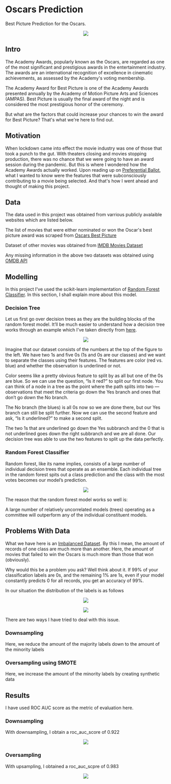 # Oscars Prediction

Best Picture Prediction for the Oscars.

<p align="center">
  <img src="https://github.com/Arcanus07/Oscars-Prediction/blob/main/Images/oscars-award.png">
</p>


## Intro

The Academy Awards, popularly known as the Oscars, are regarded as one of the most significant and prestigious awards in the entertainment industry. The awards are an international recognition of excellence in cinematic achievements, as assessed by the Academy's voting membership. 

The Academy Award for Best Picture is one of the Academy Awards presented annually by the Academy of Motion Picture Arts and Sciences (AMPAS). Best Picture is usually the final award of the night and is considered the most prestigious honor of the ceremony.

But what are the factors that could increase your chances to win the award for Best Picture? That's what we're here to find out.


## Motivation

When lockdown came into effect the movie industry was one of those that took a punch to the gut. With theaters closing and movies stopping production, there was no chance that we were going to have an award session during the pandemic. But this is where I wondered how the Academy Awards actually worked. Upon reading up on [Preferential Ballot](https://en.wikipedia.org/wiki/Preferential_voting), what I wanted to know were the features that were subconsciously contributing to a movie being selected. And that's how I went ahead and thought of making this project.


## Data

The data used in this project was obtained from varrious publicly avalaible websites which are listed below. 

The list of movies that were either nominated or won the Oscar's best picture award was scraped from [Oscars Best Picture](https://en.wikipedia.org/wiki/Academy_Award_for_Best_Picture)

Dataset of other movies was obtained from [IMDB Movies Dataset](https://www.kaggle.com/harshitshankhdhar/imdb-dataset-of-top-1000-movies-and-tv-shows)

Any missing information in the above two datasets was obtained using [OMDB API](https://www.omdbapi.com/)


## Modelling

In this project I've used the scikit-learn implementation of [Random Forest Classifier](https://scikit-learn.org/stable/modules/generated/sklearn.ensemble.RandomForestClassifier.html). In this section, I shall explain more about this model.

### Decision Tree
Let us first go over decision trees as they are the building blocks of the random forest model. It’ll be much easier to understand how a decision tree works through an example which I've taken directly from [here](https://towardsdatascience.com/understanding-random-forest-58381e0602d2).

<p align="center">
  <img src="https://github.com/Arcanus07/Oscars-Prediction/blob/main/Images/decision%20tree%20example.png">
</p>

Imagine that our dataset consists of the numbers at the top of the figure to the left. We have two 1s and five 0s (1s and 0s are our classes) and we want to separate the classes using their features. The features are color (red vs. blue) and whether the observation is underlined or not.

Color seems like a pretty obvious feature to split by as all but one of the 0s are blue. So we can use the question, “Is it red?” to split our first node. You can think of a node in a tree as the point where the path splits into two — observations that meet the criteria go down the Yes branch and ones that don’t go down the No branch.

The No branch (the blues) is all 0s now so we are done there, but our Yes branch can still be split further. Now we can use the second feature and ask, “Is it underlined?” to make a second split.

The two 1s that are underlined go down the Yes subbranch and the 0 that is not underlined goes down the right subbranch and we are all done. Our decision tree was able to use the two features to split up the data perfectly.

### Random Forest Classifier
Random forest, like its name implies, consists of a large number of individual decision trees that operate as an ensemble. Each individual tree in the random forest spits out a class prediction and the class with the most votes becomes our model’s prediction.

<p align="center">
  <img src="https://github.com/Arcanus07/Oscars-Prediction/blob/main/Images/random%20forest.png">
</p>

The reason that the random forest model works so well is:

A large number of relatively uncorrelated models (trees) operating as a committee will outperform any of the individual constituent models.

## Problems With Data

What we have here is an [Imbalanced Dataset](https://www.kaggle.com/getting-started/100018). By this I mean, the amount of records of one class are much more than another. Here, the amount of movies that failed to win the Oscars is much more than those that won (obviously).

Why would this be a problem you ask? Well think about it. If 99% of your classification labels are 0s, and the remaining 1% are 1s, even if your model constantly predicts 0 for all records, you get an accuracy of 99%. 

In our situation the distribution of the labels is as follows

<p align="center">
  <img src="https://github.com/Arcanus07/Oscars-Prediction/blob/main/Images/data_distribution.png">
</p>

<p align="center">
  <img src="https://github.com/Arcanus07/Oscars-Prediction/blob/main/Images/data_distribution_graph.png">
</p>

There are two ways I have tried to deal with this issue.

### Downsampling
Here, we reduce the amount of the majority labels down to the amount of the minority labels

### Oversampling using SMOTE
Here, we increase the amount of the minority labels by creating synthetic data


## Results

I have used ROC AUC score as the metric of evaluation here.

### Downsampling
With downsampling, I obtain a roc_auc_score of 0.922
<p align="center">
  <img src="https://github.com/Arcanus07/Oscars-Prediction/blob/main/Images/downsampling_score.png">
</p>

### Oversampling
With upsampling, I obtained a roc_auc_scpre of 0.983
<p align="center">
  <img src="https://github.com/Arcanus07/Oscars-Prediction/blob/main/Images/oversampling%20score.png">
</p>
